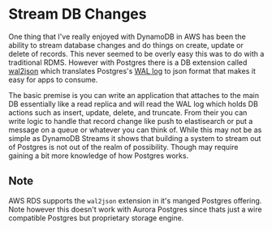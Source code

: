 # Stream DB Changes
One thing that I've really enjoyed with DynamoDB in AWS has been the ability to stream database
changes and do things on create, update or delete of records. This never seemed to be overly easy this was to do with
a traditional RDMS. However with Postgres there is a DB extension called [wal2json](https://github.com/eulerto/wal2json)
which translates Postgres's [WAL log](https://www.postgresql.org/docs/current/wal-intro.html) to json format that makes
it easy for apps to consume.

The basic premise is you can write an application that attaches to the main DB essentially like a read replica and will
read the WAL log which holds DB actions such as insert, update, delete, and truncate. From their you can write logic to
handle that record change like push to elastisearch or put a message on a queue or whatever you can think of. While this
may not be as simple as DynamoDB Streams it shows that building a system to stream out of Postgres is not out of the
realm of possibility. Though may require gaining a bit more knowledge of how Postgres works.

## Note
AWS RDS supports the `wal2json` extension in it's manged Postgres offering. Note however this doesn't work
with Aurora Postgres since thats just a wire compatible Postgres but proprietary storage engine.